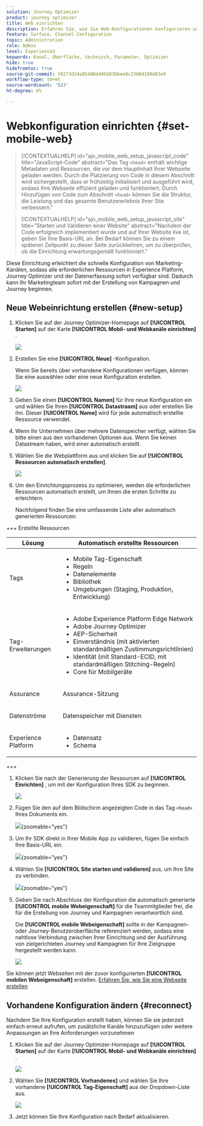 ```yaml
---
solution: Journey Optimizer
product: journey optimizer
title: Web einrichten
description: Erfahren Sie, wie Sie Web-Konfigurationen konfigurieren und überwachen
feature: Surface, Channel Configuration
topic: Administration
role: Admin
level: Experienced
keywords: Kanal, Oberfläche, technisch, Parameter, Optimizer
hide: true
hidefromtoc: true
source-git-commit: f0273d24a85488d406b836bee8c2300d189d83e9
workflow-type: tm+mt
source-wordcount: '523'
ht-degree: 6%

---
```


# Webkonfiguration einrichten {#set-mobile-web}

>[!CONTEXTUALHELP]
>id="ajo_mobile_web_setup_javascript_code"
>title="JavaScript-Code"
>abstract="Das Tag `<head>` enthält wichtige Metadaten und Ressourcen, die vor dem Hauptinhalt Ihrer Webseite geladen werden. Durch die Platzierung von Code in diesem Abschnitt wird sichergestellt, dass er frühzeitig initialisiert und ausgeführt wird, sodass Ihre Webseite effizient geladen und funktioniert. Durch Hinzufügen von Code zum Abschnitt `<head>` können Sie die Struktur, die Leistung und das gesamte Benutzererlebnis Ihrer Site verbessern."

>[!CONTEXTUALHELP]
>id="ajo_mobile_web_setup_javascript_site"
>title="Starten und Validieren einer Website"
>abstract="Nachdem der Code erfolgreich implementiert wurde und auf Ihrer Website live ist, geben Sie Ihre Basis-URL an. Bei Bedarf können Sie zu einem späteren Zeitpunkt zu dieser Seite zurückkehren, um zu überprüfen, ob die Einrichtung erwartungsgemäß funktioniert."

Diese Einrichtung erleichtert die schnelle Konfiguration von Marketing-Kanälen, sodass alle erforderlichen Ressourcen in Experience Platform, Journey Optimizer und der Datenerfassung sofort verfügbar sind. Dadurch kann Ihr Marketingteam sofort mit der Erstellung von Kampagnen und Journey beginnen.

## Neue Webeinrichtung erstellen {#new-setup}

1. Klicken Sie auf der Journey Optimizer-Homepage auf **[!UICONTROL Starten]** auf der Karte **[!UICONTROL Mobil- und Webkanäle einrichten]** .

   ![](assets/guided-setup-config-1.png)

1. Erstellen Sie eine **[!UICONTROL Neue]** -Konfiguration.

   Wenn Sie bereits über vorhandene Konfigurationen verfügen, können Sie eine auswählen oder eine neue Konfiguration erstellen.

   ![](assets/guided-setup-config-2.png)

1. Geben Sie einen **[!UICONTROL Namen]** für Ihre neue Konfiguration ein und wählen Sie Ihren **[!UICONTROL Datastraam]** aus oder erstellen Sie ihn. Dieser **[!UICONTROL Name]** wird für jede automatisch erstellte Ressource verwendet.

1. Wenn Ihr Unternehmen über mehrere Datenspeicher verfügt, wählen Sie bitte einen aus den vorhandenen Optionen aus. Wenn Sie keinen Datastream haben, wird einer automatisch erstellt.

1. Wählen Sie die Webplattform aus und klicken Sie auf **[!UICONTROL Ressourcen automatisch erstellen]**.

   ![](assets/guided-setup-config-5.png)

1. Um den Einrichtungsprozess zu optimieren, werden die erforderlichen Ressourcen automatisch erstellt, um Ihnen die ersten Schritte zu erleichtern.

   Nachfolgend finden Sie eine umfassende Liste aller automatisch generierten Ressourcen:

+++ Erstellte Ressourcen

   <table>
    <thead>
    <tr>
    <th><strong>Lösung</strong></th>
    <th><strong>Automatisch erstellte Ressourcen</strong></th>
    </tr>
    </thead>
    <tbody>
    <tr>
    </tr>
    <tr>
    <td>
    <p>Tags</p>
    </td>
    <td>
    <ul>
    <li>Mobile Tag-Eigenschaft</li>
    <li>Regeln</li>
    <li>Datenelemente</li>
    <li>Bibliothek</li>
    <li>Umgebungen (Staging, Produktion, Entwicklung)</li>
    </ul>
    </td>
    </tr>
    <tr>
    <td>
    <p>Tag-Erweiterungen</p>
    </td>
    <td>
    <ul>
    <li>Adobe Experience Platform Edge Network</li>
    <li>Adobe Journey Optimizer</li>
    <li>AEP-Sicherheit</li>
    <li>Einverständnis (mit aktivierten standardmäßigen Zustimmungsrichtlinien)</li>
    <li>Identität (mit Standard-ECID, mit standardmäßigen Stitching-Regeln)</li>
    <li>Core für Mobilgeräte</li>
    </ul>
    </td>
    </tr>
    <tr>
    <td>
    <p>Assurance</p>
    </td>
    <td>
    <p>Assurance-Sitzung</p>
    </td>
    </tr>
    <tr>
    <td>
    <p>Datenströme</p>
    </td>
    <td>
    <p>Datenspeicher mit Diensten</p>
    </td>
    </tr>
    <tr>
    <td>
    <p>Experience Platform</p>
    </td>
    <td>
    <ul>
    <li>Datensatz</li>
    <li>Schema</li>
    </ul>
    </td>
    </tr>
    </tbody>
    </table>

+++

1. Klicken Sie nach der Generierung der Ressourcen auf **[!UICONTROL Einrichten]** , um mit der Konfiguration Ihres SDK zu beginnen.

   ![](assets/guided-setup-config-web-1.png)

1. Fügen Sie den auf dem Bildschirm angezeigten Code in das Tag `<head>` Ihres Dokuments ein.

   ![](assets/guided-setup-config-web-2.png){zoomable="yes"}

1. Um Ihr SDK direkt in Ihrer Mobile App zu validieren, fügen Sie einfach Ihre Basis-URL ein.

   ![](assets/guided-setup-config-web-3.png){zoomable="yes"}

1. Wählen Sie **[!UICONTROL Site starten und validieren]** aus, um Ihre Site zu verbinden.

   ![](assets/guided-setup-config-web-4.png){zoomable="yes"}

1. Geben Sie nach Abschluss der Konfiguration die automatisch generierte **[!UICONTROL mobile Webeigenschaft]** für die Teammitglieder frei, die für die Erstellung von Journey und Kampagnen verantwortlich sind.

   Die **[!UICONTROL mobile Webeigenschaft]** sollte in der Kampagnen- oder Journey-Benutzeroberfläche referenziert werden, sodass eine nahtlose Verbindung zwischen Ihrer Einrichtung und der Ausführung von zielgerichteten Journey und Kampagnen für Ihre Zielgruppe hergestellt werden kann.

   ![](assets/guided-setup-config-ios-8.png)

Sie können jetzt Webseiten mit der zuvor konfigurierten **[!UICONTROL mobilen Webeigenschaft]** erstellen. [Erfahren Sie, wie Sie eine Webseite erstellen](../web/create-web.md)

## Vorhandene Konfiguration ändern {#reconnect}

Nachdem Sie Ihre Konfiguration erstellt haben, können Sie sie jederzeit einfach erneut aufrufen, um zusätzliche Kanäle hinzuzufügen oder weitere Anpassungen an Ihre Anforderungen vorzunehmen

1. Klicken Sie auf der Journey Optimizer-Homepage auf **[!UICONTROL Starten]** auf der Karte **[!UICONTROL Mobil- und Webkanäle einrichten]** .

   ![](assets/guided-setup-config-1.png)

1. Wählen Sie **[!UICONTROL Vorhandenes]** und wählen Sie Ihre vorhandene **[!UICONTROL Tag-Eigenschaft]** aus der Dropdown-Liste aus.

   ![](assets/guided-setup-config-web-5.png)

1. Jetzt können Sie Ihre Konfiguration nach Bedarf aktualisieren.
